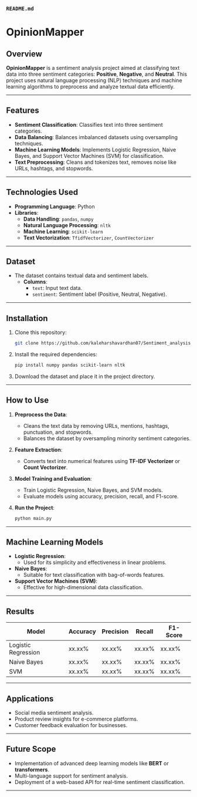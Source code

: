 ### **`README.md`**  


# **OpinionMapper**

## **Overview**
**OpinionMapper** is a sentiment analysis project aimed at classifying text data into three sentiment categories: **Positive**, **Negative**, and **Neutral**. This project uses natural language processing (NLP) techniques and machine learning algorithms to preprocess and analyze textual data efficiently.

---

## **Features**
- **Sentiment Classification**: Classifies text into three sentiment categories.
- **Data Balancing**: Balances imbalanced datasets using oversampling techniques.
- **Machine Learning Models**: Implements Logistic Regression, Naive Bayes, and Support Vector Machines (SVM) for classification.
- **Text Preprocessing**: Cleans and tokenizes text, removes noise like URLs, hashtags, and stopwords.

---

## **Technologies Used**
- **Programming Language**: Python  
- **Libraries**:  
  - **Data Handling**: `pandas`, `numpy`  
  - **Natural Language Processing**: `nltk`  
  - **Machine Learning**: `scikit-learn`  
  - **Text Vectorization**: `TfidfVectorizer`, `CountVectorizer`  

---

## **Dataset**
- The dataset contains textual data and sentiment labels.  
  - **Columns**:
    - `text`: Input text data.  
    - `sentiment`: Sentiment label (Positive, Neutral, Negative).  

---

## **Installation**
1. Clone this repository:  
   ```bash
   git clone https://github.com/kaleharshavardhan07/Sentiment_analysis-ML-MODEL
   ```
2. Install the required dependencies:  
   ```bash
   pip install numpy pandas scikit-learn nltk
   ```
3. Download the dataset and place it in the project directory.

---

## **How to Use**
1. **Preprocess the Data**:
   - Cleans the text data by removing URLs, mentions, hashtags, punctuation, and stopwords.
   - Balances the dataset by oversampling minority sentiment categories.

2. **Feature Extraction**:
   - Converts text into numerical features using **TF-IDF Vectorizer** or **Count Vectorizer**.

3. **Model Training and Evaluation**:
   - Train Logistic Regression, Naive Bayes, and SVM models.
   - Evaluate models using accuracy, precision, recall, and F1-score.

4. **Run the Project**:
   ```python
   python main.py
   ```

---

## **Machine Learning Models**
- **Logistic Regression**:
  - Used for its simplicity and effectiveness in linear problems.
- **Naive Bayes**:
  - Suitable for text classification with bag-of-words features.
- **Support Vector Machines (SVM)**:
  - Effective for high-dimensional data classification.

---

## **Results**
| **Model**          | **Accuracy** | **Precision** | **Recall** | **F1-Score** |
|---------------------|--------------|---------------|------------|--------------|
| Logistic Regression | xx.xx%       | xx.xx%        | xx.xx%     | xx.xx%       |
| Naive Bayes         | xx.xx%       | xx.xx%        | xx.xx%     | xx.xx%       |
| SVM                 | xx.xx%       | xx.xx%        | xx.xx%     | xx.xx%       |

---

## **Applications**
- Social media sentiment analysis.
- Product review insights for e-commerce platforms.
- Customer feedback evaluation for businesses.

---

## **Future Scope**
- Implementation of advanced deep learning models like **BERT** or **transformers**.
- Multi-language support for sentiment analysis.
- Deployment of a web-based API for real-time sentiment classification.

---




